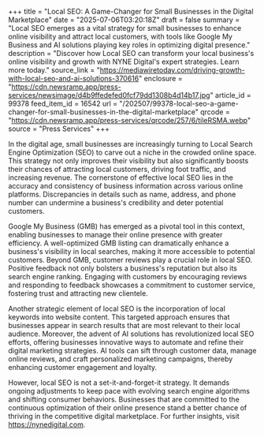 +++
title = "Local SEO: A Game-Changer for Small Businesses in the Digital Marketplace"
date = "2025-07-06T03:20:18Z"
draft = false
summary = "Local SEO emerges as a vital strategy for small businesses to enhance online visibility and attract local customers, with tools like Google My Business and AI solutions playing key roles in optimizing digital presence."
description = "Discover how Local SEO can transform your local business's online visibility and growth with NYNE Digital's expert strategies. Learn more today."
source_link = "https://mediawiretoday.com/driving-growth-with-local-seo-and-ai-solutions-370616"
enclosure = "https://cdn.newsramp.app/press-services/newsimage/d4b9ffedefed0fcf79dd1308b4d14b17.jpg"
article_id = 99378
feed_item_id = 16542
url = "/202507/99378-local-seo-a-game-changer-for-small-businesses-in-the-digital-marketplace"
qrcode = "https://cdn.newsramp.app/press-services/qrcode/257/6/tileRSMA.webp"
source = "Press Services"
+++

<p>In the digital age, small businesses are increasingly turning to Local Search Engine Optimization (SEO) to carve out a niche in the crowded online space. This strategy not only improves their visibility but also significantly boosts their chances of attracting local customers, driving foot traffic, and increasing revenue. The cornerstone of effective local SEO lies in the accuracy and consistency of business information across various online platforms. Discrepancies in details such as name, address, and phone number can undermine a business's credibility and deter potential customers.</p><p>Google My Business (GMB) has emerged as a pivotal tool in this context, enabling businesses to manage their online presence with greater efficiency. A well-optimized GMB listing can dramatically enhance a business's visibility in local searches, making it more accessible to potential customers. Beyond GMB, customer reviews play a crucial role in local SEO. Positive feedback not only bolsters a business's reputation but also its search engine ranking. Engaging with customers by encouraging reviews and responding to feedback showcases a commitment to customer service, fostering trust and attracting new clientele.</p><p>Another strategic element of local SEO is the incorporation of local keywords into website content. This targeted approach ensures that businesses appear in search results that are most relevant to their local audience. Moreover, the advent of AI solutions has revolutionized local SEO efforts, offering businesses innovative ways to automate and refine their digital marketing strategies. AI tools can sift through customer data, manage online reviews, and craft personalized marketing campaigns, thereby enhancing customer engagement and loyalty.</p><p>However, local SEO is not a set-it-and-forget-it strategy. It demands ongoing adjustments to keep pace with evolving search engine algorithms and shifting consumer behaviors. Businesses that are committed to the continuous optimization of their online presence stand a better chance of thriving in the competitive digital marketplace. For further insights, visit <a href='https://nynedigital.com' rel='nofollow' target='_blank'>https://nynedigital.com</a>.</p>